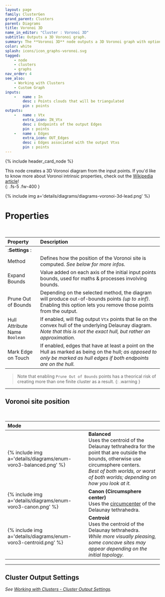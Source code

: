 ```yaml
---
layout: page
family: ClusterGen
grand_parent: Clusters
parent: Diagrams
title: Voronoi 3D
name_in_editor: "Cluster : Voronoi 3D"
subtitle: Outputs a 3D Voronoi graph.
summary: The **Voronoi 3D** node outputs a 3D Voronoi graph with options like balanced, canon, or centroid positioning. Adjust bounds, prune sites, and mark edges on the hull. 
color: white
splash: icons/icon_graphs-voronoi.svg
tagged:
    - node
    - clusters
    - graphs
nav_order: 4
see_also:
    - Working with Clusters
    - Custom Graph 
inputs:
    -   name : In
        desc : Points clouds that will be triangulated
        pin : points
outputs:
    -   name : Vtx
        extra_icon: IN_Vtx
        desc : Endpoints of the output Edges
        pin : points
    -   name : Edges
        extra_icon: OUT_Edges
        desc : Edges associated with the output Vtxs
        pin : points
---
```


{% include header_card_node %}

This node creates a 3D Voronoi diagram from the input points. If you'd like to know more about Voronoi intrinsic properties, check out the [Wikipedia article](https://en.wikipedia.org/wiki/Voronoi_diagram)!  
{: .fs-5 .fw-400 } 

{% include img a='details/diagrams/diagrams-voronoi-3d-lead.png' %}

# Properties
<br>

| Property       | Description          |
|:-------------|:------------------|
|:**Settings** :|
| Method           | Defines how the position of the Voronoi site is computed. *See below for more infos.* |
| Expand Bounds           | Value added on each axis of the initial input points bounds, used for maths & processes involving bounds. |
| Prune Out of Bounds           | Depending on the selected method, the diagram will produce out-of-bounds points *(up to ±inf)*. Enabling this option lets you remove those points from the output. |
| <span class="eout">Hull Attribute Name</span><br>`Boolean`          | If enabled, will flag output `Vtx` points that lie on the convex hull of the underlying Delaunay diagram.<br>*Note that this is not the exact hull, but rather an approximation.* |
| Mark Edge on Touch          | If enabled, edges that have at least a point on the Hull as marked as being on the hull; *as opposed to only be marked as hull edges if both endpoints are on the hull.* |

> Note that enabling `Prune Out of Bounds` points has a theorical risk of creating more than one finite cluster as a result.
{: .warning }

---
## Voronoi site position
<br>

| Mode       | |
|:-------------|:------------------|
| {% include img a='details/diagrams/enum-voro3-balanced.png' %} | **Balanced**<br>Uses the centroid of the Delaunay tethrahedra for the point that are outside the bounds, otherwise use circumsphere centers.<br>*Best of both worlds, or worst of both worlds; depending on how you look at it.* |
| {% include img a='details/diagrams/enum-voro3-canon.png' %} | **Canon (Circumsphere center)**<br>Uses the [circumcenter](https://en.wikipedia.org/wiki/Circumcircle) of the Delaunay tethrahedra. |
| {% include img a='details/diagrams/enum-voro3-centroid.png' %} | **Centroid**<br>Uses the centroid of the Delaunay tethrahedra.<br>*While more visually pleasing, some concave sites may appear depending on the initial topology.* |


---
## Cluster Output Settings
*See [Working with Clusters - Cluster Output Settings](/PCGExtendedToolkit/doc-general/working-with-clusters.html#cluster-output-settings).*
